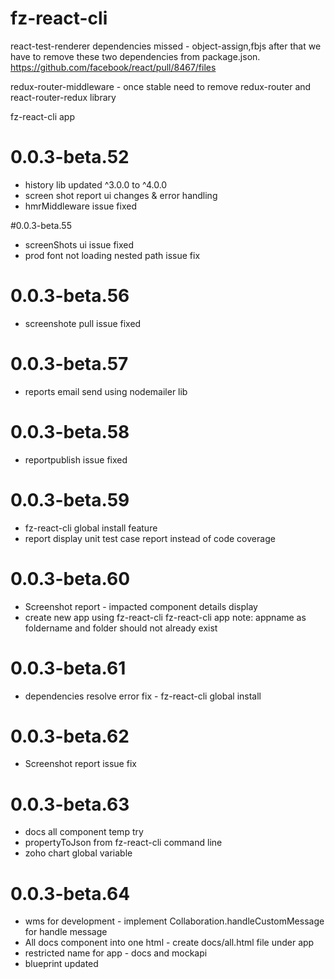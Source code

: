 # fz-react-cli

react-test-renderer dependencies missed - object-assign,fbjs after that we have to remove these two dependencies from package.json.
https://github.com/facebook/react/pull/8467/files

redux-router-middleware - once stable need to remove redux-router and react-router-redux library

fz-react-cli app <appname>

# 0.0.3-beta.52
  * history lib updated ^3.0.0 to ^4.0.0
  * screen shot report ui changes & error handling
  * hmrMiddleware issue fixed

#0.0.3-beta.55
  * screenShots ui issue fixed
  * prod font not loading nested path issue fix

# 0.0.3-beta.56
  * screenshote pull issue fixed

# 0.0.3-beta.57
  * reports email send using nodemailer lib

# 0.0.3-beta.58
  * reportpublish issue fixed

# 0.0.3-beta.59
  * fz-react-cli global install feature
  * report display unit test case report instead of code coverage

# 0.0.3-beta.60
  * Screenshot report - impacted component details display
  * create new app using fz-react-cli
    fz-react-cli app <appname>
    note: appname as foldername and folder should not already exist

# 0.0.3-beta.61
  * dependencies resolve error fix - fz-react-cli global install

# 0.0.3-beta.62
  * Screenshot report issue fix

# 0.0.3-beta.63
  * docs all component temp try
  * propertyToJson from fz-react-cli command line
  * zoho chart global variable

# 0.0.3-beta.64
  * wms for development - implement Collaboration.handleCustomMessage for handle
   message
  * All docs component into one html -  create docs/all.html file under app
  * restricted name for app - docs and mockapi
  * blueprint updated
  
